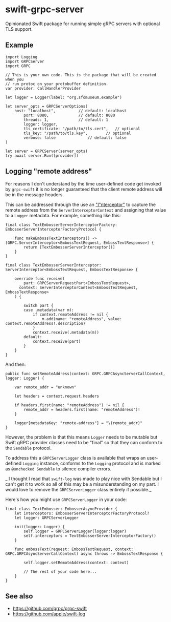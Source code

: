# swift-grpc-server

Opinionated Swift package for running simple gRPC servers with optional TLS support.

## Example

```
import Logging
import GRPCServer
import GRPC

// This is your own code. This is the package that will be created when you
// run protoc on your protobuffer definition.
var provider: CallHandlerProvider

let logger = Logger(label: "org.sfomuseum.example")

let server_opts = GRPCServerOptions(
	host: "localhost",			// default: localhost
        port: 8080,				// default: 8080
        threads: 1,				// default: 1
        logger: logger,
        tls_certificate: "/path/to/tls.cert",	// optional
        tls_key: "/path/to/tls.key",		// optional
        verbose: false				// default: false
)
      
let server = GRPCServer(server_opts)
try await server.Run([provider])
```

## Logging "remote address"

For reasons I don't understand by the time user-defined code get invoked by `grpc-swift` it is no longer guaranteed that the client remote address will be in the message headers.

This can be addressed through the use an ["I"nterceptor"](https://github.com/grpc/grpc-swift/blob/main/docs/interceptors-tutorial.md) to capture the remote address from the `ServerInterceptorContext` and assigning that value to a `Logger` metadata. For example, something like this:

```
final class TextEmbosserServerInterceptorFactory: EmbosserServerInterceptorFactoryProtocol {
    
    func makeEmbossTextInterceptors() -> [GRPC.ServerInterceptor<EmbossTextRequest, EmbossTextResponse>] {
        return [TextEmbosserServerInterceptor()]
    }
}

final class TextEmbosserServerInterceptor: ServerInterceptor<EmbossTextRequest, EmbossTextResponse> {
    
    override func receive(
      _ part: GRPCServerRequestPart<EmbossTextRequest>,
      context: ServerInterceptorContext<EmbossTextRequest, EmbossTextResponse>
    ) {
        
        switch part {
        case .metadata(var m):
            if context.remoteAddress != nil {
                m.add(name: "remoteAddress", value: context.remoteAddress!.description)
            }
            context.receive(.metadata(m))
        default:
            context.receive(part)
        }
    }
}
```

And then:

```
public func setRemoteAddress(context: GRPC.GRPCAsyncServerCallContext, logger: Logger) {
        
    var remote_addr = "unknown"
        
    let headers = context.request.headers
        
    if headers.first(name: "remoteAddress") != nil {
        remote_addr = headers.first(name: "remoteAddress")!
    }
        
    logger[metadataKey: "remote-address"] = "\(remote_addr)"
}
```

However, the problem is that this means `Logger` needs to be mutable but Swift gRPC provider classes need to be "final" so that they can conform to the `Sendable` protocol.

To address this a `GRPCServerLogger` class is available that wraps an user-defined `Logging` instance, conforms to the `Logging` protocol and is marked as `@unchecked Sendable` to silence compiler errors.

_ I thought I read that `swift-log` was made to play nice with Sendable but I can't get it to work so all of this may be a misunderstanding on my part. I would love to remove the `GRPCServerLogger` class entirely if possible._
 
Here's how you might use `GRPCServerLogger` in your code:

```
final class TextEmbosser: EmbosserAsyncProvider {
    let interceptors: EmbosserServerInterceptorFactoryProtocol?
    let logger: GRPCServerLogger
    
    init(logger: Logger) {
        self.logger = GRPCServerLogger(logger:logger)
        self.interceptors = TextEmbosserServerInterceptorFactory()
    }
    
    func embossText(request: EmbossTextRequest, context: GRPC.GRPCAsyncServerCallContext) async throws -> EmbossTextResponse {
        
        self.logger.setRemoteAddress(context: context)
        
        // The rest of your code here...
    }
}
```


    
## See also

* https://github.com/grpc/grpc-swift
* https://github.com/apple/swift-log
